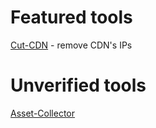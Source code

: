 # Featured tools
[Cut-CDN](https://github.com/ImAyrix/cut-cdn/) - remove CDN's IPs


# Unverified tools
[Asset-Collector](https://github.com/mha4065/asset-collector)
